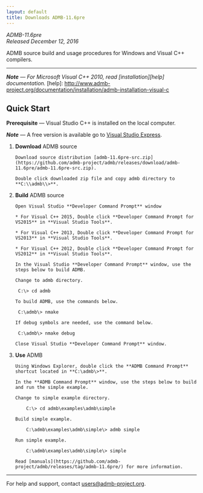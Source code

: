 ```yaml
---
layout: default
title: Downloads ADMB-11.6pre
---
```


*ADMB-11.6pre*  
*Released December 12, 2016*  

ADMB source build and usage procedures for Windows and Visual C++ compilers.

---

_**Note** &mdash; For Microsoft Visual C++ 2010, read [installation][help] documentation._
[help]: http://www.admb-project.org/documentation/installation/admb-installation-visual-c

Quick Start
-----------

**Prerequisite** &mdash; Visual Studio C++ is installed on the local computer.

_**Note**_ &mdash; A free version is available go to [Visual Studio Express](http://www.visualstudio.com/downloads/download-visual-studio-vs#d-express-windows-desktop).

1. **Download** ADMB source

       Download source distribution [admb-11.6pre-src.zip](https://github.com/admb-project/admb/releases/download/admb-11.6pre/admb-11.6pre-src.zip).

       Double click downloaded zip file and copy admb directory to **C:\\admb\\>**.

2. **Build** ADMB source

       Open Visual Studio **Developer Command Prompt** window

       * For Visual C++ 2015, Double click **Developer Command Prompt for VS2015** in **Visual Studio Tools**.

       * For Visual C++ 2013, Double click **Developer Command Prompt for VS2013** in **Visual Studio Tools**.

       * For Visual C++ 2012, Double click **Developer Command Prompt for VS2012** in **Visual Studio Tools**.

       In the Visual Studio **Developer Command Prompt** window, use the steps below to build ADMB.

       Change to admb directory.

	    C:\> cd admb

       To build ADMB, use the commands below.

	    C:\admb\> nmake

       If debug symbols are needed, use the command below.

	    C:\admb\> nmake debug

       Close Visual Studio **Developer Command Prompt** window.

3. **Use** ADMB

       Using Windows Explorer, double click the **ADMB Command Prompt** shortcut located in **C:\admb\>**.

       In the **ADMB Command Prompt** window, use the steps below to build and run the simple example.
 
       Change to simple example directory.       

           C:\> cd admb\examples\admb\simple

       Build simple example.

           C:\admb\examples\admb\simple\> admb simple

       Run simple example.

           C:\admb\examples\admb\simple\> simple

       Read [manuals](https://github.com/admb-project/admb/releases/tag/admb-11.6pre/) for more information.

---
For help and support, contact <users@admb-project.org>.
